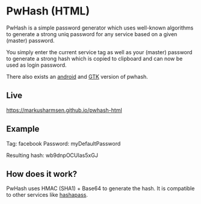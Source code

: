 PwHash (HTML)
=============

PwHash is a simple password generator which uses well-known algorithms
to generate a strong uniq password for any service based on a given (master) password.

You simply enter the current service tag as well as your (master) password to generate a strong hash
which is copied to clipboard and can now be used as login password.

There also exists an [android](https://github.com/MarkusHarmsen/pwhash-android) and [GTK](https://github.com/MarkusHarmsen/pwhash-gtk) version of pwhash.

Live
------------
https://markusharmsen.github.io/pwhash-html


Example
------------
Tag: facebook
Password: myDefaultPassword

Resulting hash: wb9dnpOCUIas5xGJ

How does it work?
------------
PwHash uses HMAC (SHA1) + Base64 to generate the hash.
It is compatible to other services like [hashapass](http://hashapass.com/).
